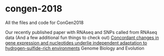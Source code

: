 # congen-2018

All the files and code for ConGen2018

Our recently published paper with RNAseq and SNPs called from RNAseq data (And a few additional fun things to check out) 
[Concordant changes in gene expression and nucleotides underlie independent adaptation to hydrogen-sulfide-rich environments](https://academic.oup.com/gbe/advance-article/doi/10.1093/gbe/evy198/5095659?guestAccessKey=ea32802c-568b-4ef3-b7a4-5c1b9ca0d3ac)
Genome Biology and Evolution
